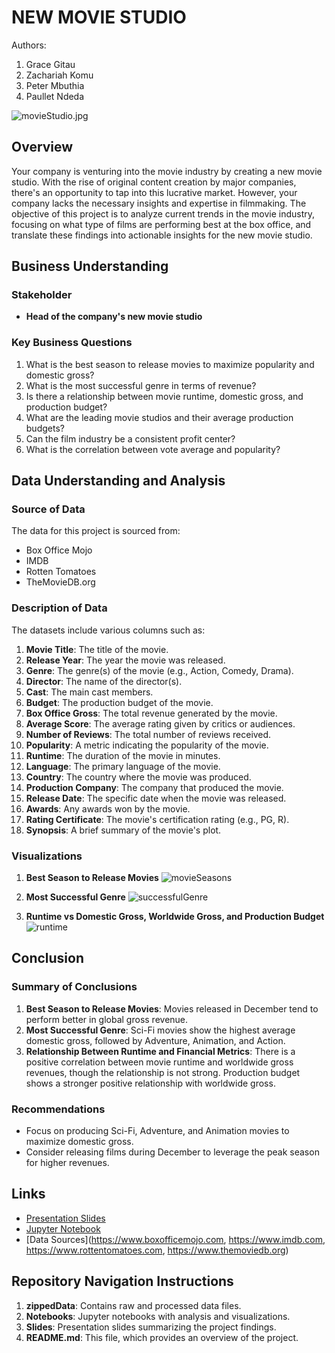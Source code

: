 # NEW MOVIE STUDIO

Authors:
1. Grace Gitau
2. Zachariah Komu
3. Peter Mbuthia
4. Paullet Ndeda

![movieStudio.jpg](attachment:movieStudio.jpg)

## Overview

Your company is venturing into the movie industry by creating a new movie studio. With the rise of original content creation by major companies, there's an opportunity to tap into this lucrative market. However, your company lacks the necessary insights and expertise in filmmaking. The objective of this project is to analyze current trends in the movie industry, focusing on what type of films are performing best at the box office, and translate these findings into actionable insights for the new movie studio.

## Business Understanding

### Stakeholder
- **Head of the company's new movie studio**

### Key Business Questions
1. What is the best season to release movies to maximize popularity and domestic gross?
2. What is the most successful genre in terms of revenue?
3. Is there a relationship between movie runtime, domestic gross, and production budget?
4. What are the leading movie studios and their average production budgets?
5. Can the film industry be a consistent profit center?
6. What is the correlation between vote average and popularity?

## Data Understanding and Analysis

### Source of Data
The data for this project is sourced from:
- Box Office Mojo
- IMDB
- Rotten Tomatoes
- TheMovieDB.org

### Description of Data
The datasets include various columns such as:
1. **Movie Title**: The title of the movie.
2. **Release Year**: The year the movie was released.
3. **Genre**: The genre(s) of the movie (e.g., Action, Comedy, Drama).
4. **Director**: The name of the director(s).
5. **Cast**: The main cast members.
6. **Budget**: The production budget of the movie.
7. **Box Office Gross**: The total revenue generated by the movie.
8. **Average Score**: The average rating given by critics or audiences.
9. **Number of Reviews**: The total number of reviews received.
10. **Popularity**: A metric indicating the popularity of the movie.
11. **Runtime**: The duration of the movie in minutes.
12. **Language**: The primary language of the movie.
13. **Country**: The country where the movie was produced.
14. **Production Company**: The company that produced the movie.
15. **Release Date**: The specific date when the movie was released.
16. **Awards**: Any awards won by the movie.
17. **Rating Certificate**: The movie's certification rating (e.g., PG, R).
18. **Synopsis**: A brief summary of the movie's plot.

### Visualizations

1. **Best Season to Release Movies**
   ![movieSeasons](https://github.com/user-attachments/assets/3d6c0da6-cb63-4d32-8ece-3879019b5d4f)

2. **Most Successful Genre**
  ![successfulGenre](https://github.com/user-attachments/assets/958eb54f-704f-4823-8b56-42b4082a5243)


3. **Runtime vs Domestic Gross, Worldwide Gross, and Production Budget**
![runtime](https://github.com/user-attachments/assets/7285ee07-0a78-4cd5-9a42-3ba73cd4f381)


## Conclusion

### Summary of Conclusions
1. **Best Season to Release Movies**: Movies released in December tend to perform better in global gross revenue.
2. **Most Successful Genre**: Sci-Fi movies show the highest average domestic gross, followed by Adventure, Animation, and Action.
3. **Relationship Between Runtime and Financial Metrics**: There is a positive correlation between movie runtime and worldwide gross revenues, though the relationship is not strong. Production budget shows a stronger positive relationship with worldwide gross.

### Recommendations
- Focus on producing Sci-Fi, Adventure, and Animation movies to maximize domestic gross.
- Consider releasing films during December to leverage the peak season for higher revenues.

## Links
- [Presentation Slides](path/to/your/presentation.pptx)
- [Jupyter Notebook](path/to/your/notebook.ipynb)
- [Data Sources](https://www.boxofficemojo.com, https://www.imdb.com, https://www.rottentomatoes.com, https://www.themoviedb.org)

## Repository Navigation Instructions

1. **zippedData**: Contains raw and processed data files.
2. **Notebooks**: Jupyter notebooks with analysis and visualizations.
3. **Slides**: Presentation slides summarizing the project findings.
4. **README.md**: This file, which provides an overview of the project.


